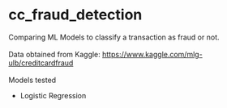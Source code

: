 # cc_fraud_detection
Comparing ML Models to classify a transaction as fraud or not.
<br><br>
Data obtained from Kaggle: https://www.kaggle.com/mlg-ulb/creditcardfraud
<br><br>
Models tested
<ul>
    <li>Logistic Regression</li>
</ul>